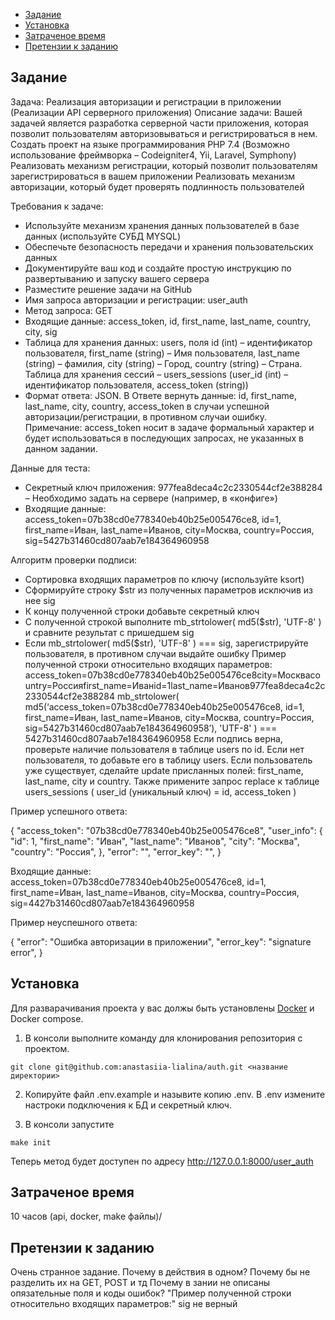 * [Задание](#Задание)
* [Установка](#Установка)
* [Затраченое время](#Затраченое-время)
* [Претензии к заданию](#Претензии-к-заданию)

Задание
---------

Задача: Реализация авторизации и регистрации в приложении  (Реализации API серверного приложения)
Описание задачи: Вашей задачей является разработка серверной части приложения, которая позволит пользователям авторизовываться и регистрироваться в нем.
Создать проект на языке программирования PHP 7.4 (Возможно использование фреймворка – Codeigniter4, Yii, Laravel, Symphony)
Реализовать механизм регистрации, который позволит пользователям зарегистрироваться в вашем приложении
Реализовать механизм авторизации, который будет проверять подлинность пользователей


Требования к задаче:
- Используйте механизм хранения данных пользователей в базе данных (используйте СУБД MYSQL)
- Обеспечьте безопасность передачи и хранения пользовательских данных
- Документируйте ваш код и создайте простую инструкцию по развертыванию и запуску вашего сервера
- Разместите решение задачи на GitHub
- Имя запроса авторизации и регистрации: user_auth
- Метод запроса: GET
- Входящие данные: access_token, id, first_name, last_name, country, city, sig
- Таблица для хранения данных: users, поля id (int) – идентификатор пользователя, first_name (string) – Имя пользователя, last_name (string) – фамилия, city (string) – Город, country (string) – Страна. Таблица для хранения сессий – users_sessions (user_id (int) – идентификатор пользователя, access_token (string))
- Формат ответа: JSON. В Ответе вернуть данные: id, first_name, last_name, city, country, access_token в случаи успешной авторизации/регистрации, в противном случаи ошибку.
Примечание: access_token носит в задаче формальный характер и будет использоваться в последующих запросах, не указанных в данном задании.

Данные для теста:
- Секретный ключ приложения: 977fea8deca4c2c2330544cf2e388284 – Необходимо задать на сервере (например, в «конфиге»)
- Входящие данные: access_token=07b38cd0e778340eb40b25e005476ce8, id=1, first_name=Иван, last_name=Иванов, city=Москва, country=Россия, sig=5427b31460cd807aab7e184364960958

Алгоритм проверки подписи:
- Сортировка входящих параметров по ключу (используйте ksort)
- Сформируйте строку $str из полученных параметров исключив из нее sig
- К концу полученной строки добавьте секретный ключ
- С полученной строкой выполните mb_strtolower( md5($str), 'UTF-8' ) и сравните результат с пришедшем sig
- Если mb_strtolower( md5($str), 'UTF-8' ) === sig, зарегистрируйте пользователя, в противном случаи выдайте ошибку
Пример полученной строки относительно входящих параметров: access_token=07b38cd0e778340eb40b25e005476ce8city=Москваcountry=Россияfirst_name=Иванid=1last_name=Иванов977fea8deca4c2c2330544cf2e388284
mb_strtolower( md5(‘access_token=07b38cd0e778340eb40b25e005476ce8, id=1, first_name=Иван, last_name=Иванов, city=Москва, country=Россия, sig=5427b31460cd807aab7e184364960958’), 'UTF-8' ) === 5427b31460cd807aab7e184364960958
Если подпись верна, проверьте наличие пользователя в таблице users по id. Если нет пользователя, то добавьте его в таблицу users. Если пользователь уже существует, сделайте update присланных полей: first_name, last_name, city и country. Также примените запрос replace к таблице users_sessions ( user_id (уникальный ключ) = id, access_token )


Пример успешного ответа:

{
"access_token": "07b38cd0e778340eb40b25e005476ce8",
"user_info": {
"id": 1,
"first_name": "Иван",
"last_name": "Иванов",
"city": "Москва",
"country": "Россия",
},
"error": "",
"error_key": "",
}


Входящие данные: access_token=07b38cd0e778340eb40b25e005476ce8, id=1, first_name=Иван, last_name=Иванов, city=Москва, country=Россия, sig=4427b31460cd807aab7e184364960958


Пример неуспешного ответа:


{
"error": "Ошибка авторизации в приложении",
"error_key": "signature error",
}

Установка
---------
Для разварачивания проекта у вас должы быть установлены [Docker](http://docker.com) и Docker compose.

1. В консоли выполните команду для клонирования репозитория с проектом.
```
git clone git@github.com:anastasiia-lialina/auth.git <название директории>
```
   
2. Копируйте файл .env.example и назывите копию .env. В .env измените настроки подключения к БД и секретный ключ.

3. В консоли запустите
```
make init
```

Теперь метод будет доступен по адресу 
http://127.0.0.1:8000/user_auth

Затраченое время
-----
10 часов (api, docker, make файлы)/

Претензии к заданию
---
Очень странное задание. Почему в действия в одном? Почему бы не разделить их на GET, POST и тд
Почему в зании не описаны опязательные поля и коды ошибок?
"Пример полученной строки относительно входящих параметров:" sig не верный

